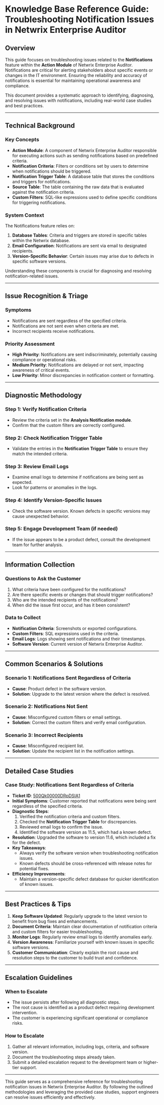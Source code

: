 # Knowledge Base Reference Guide: Troubleshooting Notification Issues in Netwrix Enterprise Auditor

## Overview

This guide focuses on troubleshooting issues related to the **Notifications** feature within the **Action Module** of Netwrix Enterprise Auditor. Notifications are critical for alerting stakeholders about specific events or changes in the IT environment. Ensuring the reliability and accuracy of notifications is essential for maintaining operational awareness and compliance.

This document provides a systematic approach to identifying, diagnosing, and resolving issues with notifications, including real-world case studies and best practices.

---

## Technical Background

### Key Concepts
- **Action Module**: A component of Netwrix Enterprise Auditor responsible for executing actions such as sending notifications based on predefined criteria.
- **Notification Criteria**: Filters or conditions set by users to determine when notifications should be triggered.
- **Notification Trigger Table**: A database table that stores the conditions and triggers for notifications.
- **Source Table**: The table containing the raw data that is evaluated against the notification criteria.
- **Custom Filters**: SQL-like expressions used to define specific conditions for triggering notifications.

### System Context
The Notifications feature relies on:
1. **Database Tables**: Criteria and triggers are stored in specific tables within the Netwrix database.
2. **Email Configuration**: Notifications are sent via email to designated recipients.
3. **Version-Specific Behavior**: Certain issues may arise due to defects in specific software versions.

Understanding these components is crucial for diagnosing and resolving notification-related issues.

---

## Issue Recognition & Triage

### Symptoms
- Notifications are sent regardless of the specified criteria.
- Notifications are not sent even when criteria are met.
- Incorrect recipients receive notifications.

### Priority Assessment
- **High Priority**: Notifications are sent indiscriminately, potentially causing compliance or operational risks.
- **Medium Priority**: Notifications are delayed or not sent, impacting awareness of critical events.
- **Low Priority**: Minor discrepancies in notification content or formatting.

---

## Diagnostic Methodology

### Step 1: Verify Notification Criteria
- Review the criteria set in the **Analysis Notification module**.
- Confirm that the custom filters are correctly configured.

### Step 2: Check Notification Trigger Table
- Validate the entries in the **Notification Trigger Table** to ensure they match the intended criteria.

### Step 3: Review Email Logs
- Examine email logs to determine if notifications are being sent as expected.
- Look for patterns or anomalies in the logs.

### Step 4: Identify Version-Specific Issues
- Check the software version. Known defects in specific versions may cause unexpected behavior.

### Step 5: Engage Development Team (if needed)
- If the issue appears to be a product defect, consult the development team for further analysis.

---

## Information Collection

### Questions to Ask the Customer
1. What criteria have been configured for the notifications?
2. Are there specific events or changes that should trigger notifications?
3. Who are the intended recipients of the notifications?
4. When did the issue first occur, and has it been consistent?

### Data to Collect
- **Notification Criteria**: Screenshots or exported configurations.
- **Custom Filters**: SQL expressions used in the criteria.
- **Email Logs**: Logs showing sent notifications and their timestamps.
- **Software Version**: Current version of Netwrix Enterprise Auditor.

---

## Common Scenarios & Solutions

### Scenario 1: Notifications Sent Regardless of Criteria
- **Cause**: Product defect in the software version.
- **Solution**: Upgrade to the latest version where the defect is resolved.

### Scenario 2: Notifications Not Sent
- **Cause**: Misconfigured custom filters or email settings.
- **Solution**: Correct the custom filters and verify email configuration.

### Scenario 3: Incorrect Recipients
- **Cause**: Misconfigured recipient list.
- **Solution**: Update the recipient list in the notification settings.

---

## Detailed Case Studies

### Case Study: Notifications Sent Regardless of Criteria
- **Ticket ID**: [500Qk00000DRpDSIA1](https://nwxcorp.lightning.force.com/lightning/r/Case/500Qk00000DRpDSIA1/view)
- **Initial Symptoms**: Customer reported that notifications were being sent regardless of the specified criteria.
- **Diagnostic Steps**:
  1. Verified the notification criteria and custom filters.
  2. Checked the **Notification Trigger Table** for discrepancies.
  3. Reviewed email logs to confirm the issue.
  4. Identified the software version as 11.5, which had a known defect.
- **Resolution**: Upgraded the software to version 11.6, which included a fix for the defect.
- **Key Takeaways**:
  - Always verify the software version when troubleshooting notification issues.
  - Known defects should be cross-referenced with release notes for potential fixes.
- **Efficiency Improvements**:
  - Maintain a version-specific defect database for quicker identification of known issues.

---

## Best Practices & Tips

1. **Keep Software Updated**: Regularly upgrade to the latest version to benefit from bug fixes and enhancements.
2. **Document Criteria**: Maintain clear documentation of notification criteria and custom filters for easier troubleshooting.
3. **Monitor Logs**: Regularly review email logs to identify anomalies early.
4. **Version Awareness**: Familiarize yourself with known issues in specific software versions.
5. **Customer Communication**: Clearly explain the root cause and resolution steps to the customer to build trust and confidence.

---

## Escalation Guidelines

### When to Escalate
- The issue persists after following all diagnostic steps.
- The root cause is identified as a product defect requiring development intervention.
- The customer is experiencing significant operational or compliance risks.

### How to Escalate
1. Gather all relevant information, including logs, criteria, and software version.
2. Document the troubleshooting steps already taken.
3. Submit a detailed escalation request to the development team or higher-tier support.

---

This guide serves as a comprehensive reference for troubleshooting notification issues in Netwrix Enterprise Auditor. By following the outlined methodologies and leveraging the provided case studies, support engineers can resolve issues efficiently and effectively.